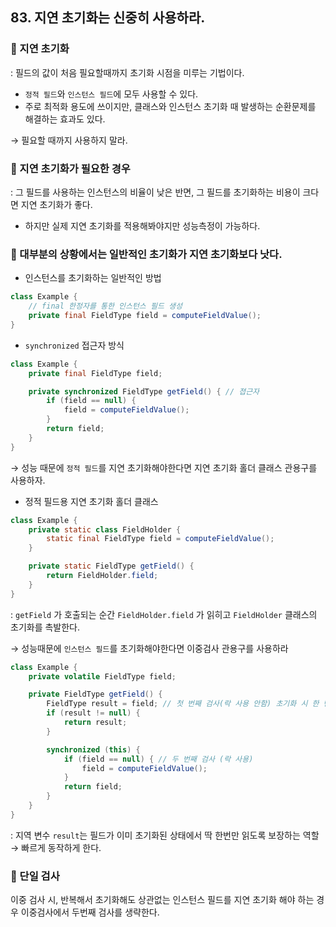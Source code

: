 ## 83. 지연 초기화는 신중히 사용하라.

### 🧭 지연 초기화

: 필드의 값이 처음 필요할때까지 초기화 시점을 미루는 기법이다.

- `정적 필드`와 `인스턴스 필드`에 모두 사용할 수 있다.
- 주로 최적화 용도에 쓰이지만, 클래스와 인스턴스 초기화 때 발생하는 순환문제를 해결하는 효과도 있다.

→ 필요할 때까지 사용하지 말라.

### 🧭 지연 초기화가 필요한 경우

: 그 필드를 사용하는 인스턴스의 비율이 낮은 반면, 그 필드를 초기화하는 비용이 크다면 지연 초기화가 좋다.

- 하지만 실제 지연 초기화를 적용해봐야지만 성능측정이 가능하다.

### 🧭 대부분의 상황에서는 일반적인 초기화가 지연 초기화보다 낫다.

- 인스턴스를 초기화하는 일반적인 방법

```java
class Example {
    // final 한정자를 통한 인스턴스 필드 생성
    private final FieldType field = computeFieldValue();
}
```

- `synchronized` 접근자 방식

```java
class Example {
    private final FieldType field;

    private synchronized FieldType getField() { // 졉근자
        if (field == null) {
            field = computeFieldValue();
        }
        return field;
    }
}
```

→ 성능 때문에 `정적 필드`를 지연 초기화해야한다면 지연 초기화 홀더 클래스 관용구를 사용하자.

- 정적 필드용 지연 초기화 홀더 클래스

```java
class Example {
    private static class FieldHolder {
        static final FieldType field = computeFieldValue();
    }

    private static FieldType getField() {
        return FieldHolder.field;
    }
}
```

: `getField` 가 호출되는 순간 `FieldHolder.field` 가 읽히고 `FieldHolder` 클래스의 초기화를 촉발한다.

→ 성능때문에 `인스턴스 필드`를 초기화해야한다면 이중검사 관용구를 사용하라

```java
class Example {
    private volatile FieldType field;

    private FieldType getField() {
        FieldType result = field; // 첫 번째 검사(락 사용 안함) 초기화 시 한 번만 읽도록 하기 위함
        if (result != null) {
            return result;
        }

        synchronized (this) {
            if (field == null) { // 두 번째 검사 (락 사용)
                field = computeFieldValue();
            }
            return field;
        }
    }
}
```

: 지역 변수 `result`는 필드가 이미 초기화된 상태에서 딱 한번만 읽도록 보장하는 역할 → 빠르게 동작하게 한다.

### 🧭 단일 검사

이중 검사 시, 반복해서 초기화해도 상관없는 인스턴스 필드를 지연 초기화 해야 하는 경우 이중검사에서 두번째 검사를 생략한다.